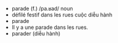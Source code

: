 
- parade (f.)	/pa.ʁad/	noun	
- défilé festif dans les rues	cuộc diễu hành	
- parade	
- Il y a une parade dans les rues.
- parader (diễu hành)